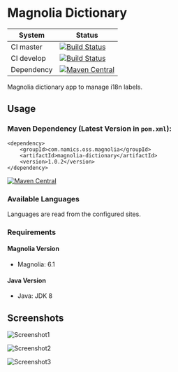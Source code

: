 # Magnolia Dictionary
System        | Status
--------------|------------------------------------------------
CI master     | [![Build Status][travis-master]][travis-url]
CI develop    | [![Build Status][travis-develop]][travis-url]
Dependency    | [![Maven Central](https://maven-badges.herokuapp.com/maven-central/com.namics.oss.magnolia/magnolia-dictionary/badge.svg)](https://maven-badges.herokuapp.com/maven-central/com.namics.oss.magnolia/magnolia-dictionary)


Magnolia dictionary app to manage i18n labels.

## Usage

### Maven Dependency (Latest Version in `pom.xml`):

	<dependency>
		<groupId>com.namics.oss.magnolia</groupId>
		<artifactId>magnolia-dictionary</artifactId>
		<version>1.0.2</version>
	</dependency>

[![Maven Central](https://maven-badges.herokuapp.com/maven-central/com.namics.oss.magnolia/magnolia-dictionary/badge.svg)](https://maven-badges.herokuapp.com/maven-central/com.namics.oss.magnolia/magnolia-dictionary)

### Available Languages

Languages are read from the configured sites.

### Requirements

#### Magnolia Version

- Magnolia: 6.1

#### Java Version

- Java: JDK 8



## Screenshots
![Screenshot1](https://github.com/namics/magnolia-dictionary/raw/assets/Screenshot1.png)

![Screenshot2](https://github.com/namics/magnolia-dictionary/raw/assets/Screenshot2.png)

![Screenshot3](https://github.com/namics/magnolia-dictionary/raw/assets/Screenshot3.png)



[travis-master]: https://travis-ci.org/namics/magnolia-dictionary.svg?branch=master
[travis-develop]: https://travis-ci.org/namics/magnolia-dictionary.svg?branch=develop
[travis-url]: https://travis-ci.org/namics/magnolia-dictionary
[maven-central-version]: https://maven-badges.herokuapp.com/maven-central/com.namics.oss/magnolia-dictionary/badge.svg
[maven-central]: https://maven-badges.herokuapp.com/maven-central/com.namics.oss/magnolia-dictionary
